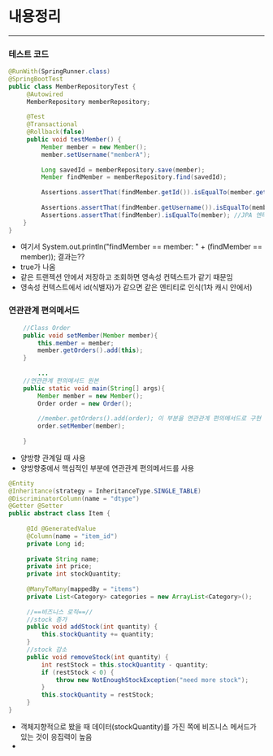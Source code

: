 # 내용정리
***

### 테스트 코드
```java
@RunWith(SpringRunner.class)
@SpringBootTest
public class MemberRepositoryTest {
     @Autowired 
     MemberRepository memberRepository;
     
     @Test
     @Transactional
     @Rollback(false)
     public void testMember() {
         Member member = new Member();
         member.setUsername("memberA");
         
         Long savedId = memberRepository.save(member);
         Member findMember = memberRepository.find(savedId);
         
         Assertions.assertThat(findMember.getId()).isEqualTo(member.getId());
        
         Assertions.assertThat(findMember.getUsername()).isEqualTo(member.getUsername());
         Assertions.assertThat(findMember).isEqualTo(member); //JPA 엔티티 동일성 보장
    }
}
```
* 여기서 System.out.println("findMember == member: " + (findMember == member)); 결과는??
* true가 나옴
* 같은 트랜젝션 안에서 저장하고 조회하면 영속성 컨텍스트가 같기 때문임
* 영속성 컨텍스트에서 id(식별자)가 같으면 같은 엔티티로 인식(1차 캐시 안에서)

### 연관관계 편의메서드
```java
    //Class Order
    public void setMember(Member member){
        this.member = member;
        member.getOrders().add(this);
    }
   
        ...
    //연관관계 편의메서드 원본
    public static void main(String[] args){
        Member member = new Member();
        Order order = new Order();
        
        //member.getOrders().add(order); 이 부분을 연관관계 편의메서드로 구현
        order.setMember(member);
        
    }
```
* 양방향 관계일 때 사용
* 양방향중에서 핵심적인 부분에 연관관계 편의메서드를 사용

```java
@Entity
@Inheritance(strategy = InheritanceType.SINGLE_TABLE)
@DiscriminatorColumn(name = "dtype")
@Getter @Setter
public abstract class Item {
    
     @Id @GeneratedValue
     @Column(name = "item_id")
     private Long id;
     
     private String name;
     private int price;
     private int stockQuantity;
     
     @ManyToMany(mappedBy = "items")
     private List<Category> categories = new ArrayList<Category>();
     
     //==비즈니스 로직==//
     //stock 증가
     public void addStock(int quantity) {
         this.stockQuantity += quantity;
     }
     //stock 감소
     public void removeStock(int quantity) {
         int restStock = this.stockQuantity - quantity;
         if (restStock < 0) {
             throw new NotEnoughStockException("need more stock");
         }
         this.stockQuantity = restStock;
     }
}
```
* 객체지향적으로 봤을 때 데이터(stockQuantity)를 가진 쪽에 비즈니스 메서드가 있는 것이 응집력이 높음
* 

